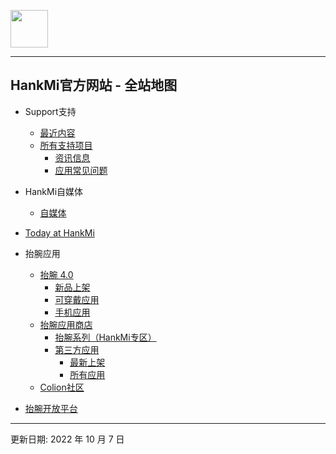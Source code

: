 [<img src="favicon.ico" width="60" height="60" align="middle" />](https://www.hankmi.com)

***  
## HankMi官方网站 - 全站地图
* Support支持  
  * [最近内容](https://www.hankmi.com/#support支持)
  * [所有支持项目](https://www,hankmi.com/support)  
    * [资讯信息](https://www.hankmi.com/support#资讯信息)  
    * [应用常见问题](https://www.hankmi.com/support#应用常见问题)  
  
* HankMi自媒体  
  * [自媒体](https://www.hankmi.com/#自媒体)  
  
    
* [Today at HankMi](https://www.hankmi.com/#today-at-hankmi)  
  
* 抬腕应用  
  * [抬腕 4.0](https://www.hankmi.com/#抬腕-40)
    * [新品上架](https://www.hankmi.com/download/apps#新品上架)
    * [可穿戴应用](https://www.hankmi.com/download/apps#可穿戴应用)
    * [手机应用](https://www.hankmi.com/download/apps#手机应用)
  * [抬腕应用商店](https://www.hankmi.com/#抬腕应用商店)
    * [抬腕系列（HankMi专区）](https://www.hankmi.com/download#抬腕系列hankmi专区)
    * [第三方应用](https://www.hankmi.com/download#第三方应用)
      * [最新上架](https://www.hankmi.com/download/3rd#最新上架)
      * [所有应用](https://www.hankmi.com/download/3rd#所有应用)
  * [Colion社区](https://www.hankmi.com/#colion社区)  
    
* [抬腕开放平台](https://www.hankmi.com/dev)  
  
***
  
更新日期: 2022 年 10 月 7 日
